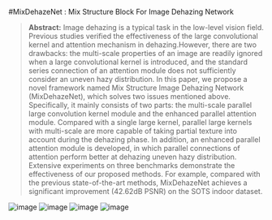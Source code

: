 #MixDehazeNet : Mix Structure Block For Image Dehazing Network

>**Abstract:**
Image dehazing is a typical task in the low-level vision field. Previous studies verified the effectiveness of the large convolutional kernel and attention mechanism in dehazing.However, there are two drawbacks: the multi-scale properties of an image are readily ignored when a large convolutional kernel is introduced, and the standard series connection of an attention module does not sufficiently consider an uneven hazy distribution. In this paper, we propose a novel framework named Mix Structure Image Dehazing Network (MixDehazeNet), which solves two issues mentioned above. Specifically, it mainly consists of two parts: the multi-scale parallel large convolution kernel module and the enhanced parallel attention module. Compared with a single large kernel, parallel large kernels with multi-scale are more capable of taking partial texture into account during the dehazing phase. In addition, an enhanced parallel attention module is developed, in which parallel connections of attention perform better at dehazing uneven hazy distribution. Extensive experiments on three benchmarks demonstrate the effectiveness of our proposed methods. For example, compared with the previous state-of-the-art methods, MixDehazeNet achieves a significant improvement (42.62dB PSNR) on the SOTS indoor dataset.

![image](https://github.com/AmeryXiong/MixDehazeNet/assets/102467128/6e0e3c9a-b137-4e14-b8fa-e3881f7fc20d)
![image](https://github.com/AmeryXiong/MixDehazeNet/assets/102467128/221707a7-db3b-4401-a8ed-8917f90b8561)
![image](https://github.com/AmeryXiong/MixDehazeNet/assets/102467128/c3e6073e-a78b-49bd-a6bd-875274925002)
![image](https://github.com/AmeryXiong/MixDehazeNet/assets/102467128/2b9b1124-fe63-436e-b67e-24960e99e14f)


